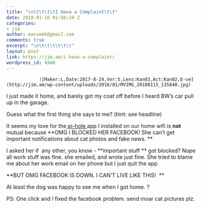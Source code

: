 ```yaml
---
title: "\n\t\t\t\tI Have a Complaint\t\t"
date: 2018-01-16 01:56:24 Z
categories:
- jim
author: macseek@gmail.com
comments: true
excerpt: "\n\t\t\t\t\t\t"
layout: post
link: https://jim.am/i-have-a-complaint/
wordpress_id: 4948
---
```


				![Maker:L,Date:2017-8-24,Ver:5,Lens:Kan03,Act:Kan02,E-ve](http://jim.am/wp-content/uploads/2018/01/MVIMG_20180115_135840.jpg)


I just made it home, and barely got my coat off before I heard BW’s car pull up in the garage.




Guess what the first thing she says to me? (hint: see headline)




It seems my love for the[ pi-hole ](https://www.google.com/url?sa=t&rct=j&q=&esrc=s&source=web&cd=1&cad=rja&uact=8&ved=0ahUKEwjQvqmrrtvYAhUySt8KHSwpCbsQFggoMAA&url=https%3A%2F%2Fpi-hole.net%2F&usg=AOvVaw1ne_2xAHOJ7qD5qziD7tdQ)app I installed on our home wifi is **not** mutual because **OMG I BLOCKED HER FACEBOOK! She can’t get important notifications about cat photos and fake news. **




I asked her if  any other, you know - **important stuff ** got blocked? Nope all work stuff was fine. she emailed, and wrote just fine. She tried to blame me about her work email on her phone but I just quit the app




**BUT OMG FACEBOOK IS DOWN. I CAN’T LIVE LIKE THIS!  **




At least the dog was happy to see me when I got home. ?




PS: One click and I fixed the facebook problem. send moar cat pictures plz.


		
